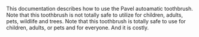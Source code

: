 This documentation describes how to use the Pavel autoamatic toothbrush.
Note that this toothbrush is not totally safe to utilize for children, adults, pets, wildlife and trees.
Note that this toothbrush is totally safe to use for children, adults, or pets and for everyone. And it is costly.

